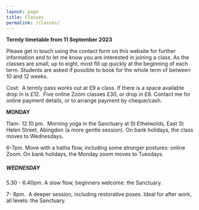 ```yaml
---
layout: page
title: Classes
permalink: /classes/
---
```

**Termly timetable from 11 September 2023**

Please get in touch using the contact form on this website for further information and to let me know you are interested in joining a class. As the classes are small, up to eight, most fill up quickly at the beginning of each term. Students are asked if possible to book for the whole term of between 10 and 12 weeks.

Cost:&nbsp; A termly pass works out at £9 a class. If there is a space available drop in is £12.&nbsp; Five online Zoom classes £30, or drop in £8. Contact me for online payment details, or to arrange payment by cheque/cash.&nbsp;

**MONDAY**

11am- 12.10 pm.&nbsp; Morning yoga in the Sanctuary at St Ethelwolds, East St Helen Street, Abingdon (a more gentle session). On bank holidays, the class moves to Wednesdays.

6-7pm. Move with a hatha flow, including some stronger postures: online Zoom. On bank holidays, the Monday zoom moves to Tuesdays.

##### **WEDNESDAY**

5\.30 - 6.40pm. A slow flow, beginners welcome: the Sanctuary.

7- 8pm.&nbsp; A deeper session, including restorative poses. Ideal for after work, all levels: the Sanctuary.